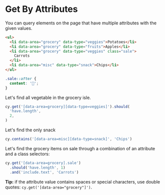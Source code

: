 # Get By Attributes

You can query elements on the page that have multiple attributes with the given values.

<!-- fiddle Two attributes -->

```html
<ul>
  <li data-area="grocery" data-type="veggies">Potatoes</li>
  <li data-area="grocery" data-type="fruits">Apples</li>
  <li data-area="grocery" data-type="veggies" class="sale">
    Carrots
  </li>
  <li data-area="misc" data-type="snack">Chips</li>
</ul>
```

```css hide
.sale::after {
  content: '🤑';
}
```

Let's find all vegetable in the grocery isle.

```js
cy.get('[data-area=grocery][data-type=veggies]').should(
  'have.length',
  2,
)
```

Let's find the only snack

```js
cy.contains('[data-area=misc][data-type=snack]', 'Chips')
```

Let's find the grocery items on sale through a combination of an attribute and a class selectors:

```js
cy.get('[data-area=grocery].sale')
  .should('have.length', 1)
  .and('include.text', 'Carrots')
```

**Tip:** if the attribute value contains spaces or special characters, use double quotes: `cy.get('[data-area="grocery"]')`.

<!-- fiddle-end -->
